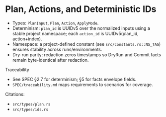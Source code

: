 # Plan, Actions, and Deterministic IDs

- Types: `PlanInput`, `Plan`, `Action`, `ApplyMode`.
- Determinism: `plan_id` is UUIDv5 over the normalized inputs using a stable project namespace; each `action_id` is UUIDv5(plan_id, action+index).
- Namespace: a project-defined constant (see `src/constants.rs::NS_TAG`) ensures stability across runs/environments.
- Dry-run parity: redaction zeros timestamps so DryRun and Commit facts remain byte-identical after redaction.

Traceability
- See SPEC §2.7 for determinism; §5 for facts envelope fields.
- `SPEC/traceability.md` maps requirements to scenarios for coverage.

Citations:
- `src/types/plan.rs`
- `src/types/ids.rs`
